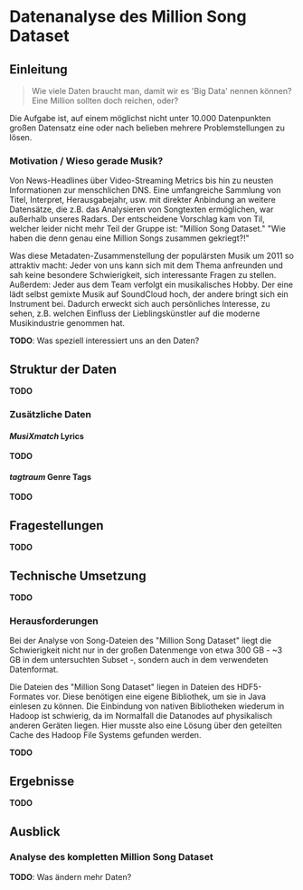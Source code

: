 # Datenanalyse des Million Song Dataset

## Einleitung

> Wie viele Daten braucht man, damit wir es 'Big Data' nennen können?  
> Eine Million sollten doch reichen, oder?

Die Aufgabe ist, auf einem möglichst nicht unter 10.000 Datenpunkten großen Datensatz 
eine oder nach belieben mehrere Problemstellungen zu lösen.

### Motivation / Wieso gerade Musik?

Von News-Headlines über Video-Streaming Metrics bis hin zu neusten Informationen zur menschlichen DNS. 
Eine umfangreiche Sammlung von Titel, Interpret, Herausgabejahr, usw. mit direkter Anbindung 
an weitere Datensätze, die z.B. das Analysieren von Songtexten ermöglichen, 
war außerhalb unseres Radars.
Der entscheidene Vorschlag kam von Til, welcher leider nicht mehr Teil der Gruppe ist: 
"Million Song Dataset." "Wie haben die denn genau eine Million Songs zusammen gekriegt?!"

Was diese Metadaten-Zusammenstellung der populärsten Musik um 2011 so attraktiv macht:
Jeder von uns kann sich mit dem Thema anfreunden und sah keine besondere Schwierigkeit, 
sich interessante Fragen zu stellen.
Außerdem: Jeder aus dem Team verfolgt ein musikalisches Hobby. 
Der eine lädt selbst gemixte Musik auf SoundCloud hoch, 
der andere bringt sich ein Instrument bei. 
Dadurch erweckt sich auch persönliches Interesse, 
zu sehen, z.B. welchen Einfluss der Lieblingskünstler auf die moderne Musikindustrie genommen hat.

**TODO**: Was speziell interessiert uns an den Daten?

## Struktur der Daten

**TODO**

### Zusätzliche Daten 

#### _MusiXmatch_ Lyrics

**TODO**

#### _tagtraum_ Genre Tags

**TODO**

## Fragestellungen

**TODO**

## Technische Umsetzung

**TODO**

### Herausforderungen

Bei der Analyse von Song-Dateien des "Million Song Dataset" 
liegt die Schwierigkeit nicht nur in der
großen Datenmenge von etwa 300 GB - ~3 GB in dem untersuchten Subset -, 
sondern auch in dem verwendeten Datenformat.

Die Dateien des "Million Song Dataset" liegen in Dateien des HDF5-Formates vor.
Diese benötigen eine eigene Bibliothek, um sie in Java einlesen zu können.
Die Einbindung von nativen Bibliotheken wiederum in Hadoop ist schwierig, da im Normalfall
die Datanodes auf physikalisch anderen Geräten liegen.
Hier musste also eine Lösung über den geteilten Cache des Hadoop File Systems gefunden werden.

**TODO**

## Ergebnisse

**TODO**

## Ausblick
 
### Analyse des kompletten Million Song Dataset

**TODO**: Was ändern mehr Daten?
